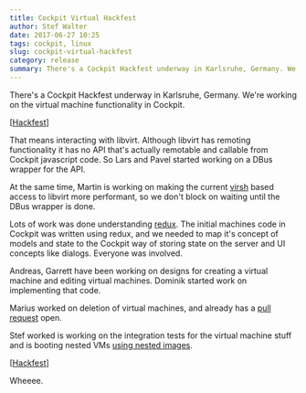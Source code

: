 ```yaml
---
title: Cockpit Virtual Hackfest
author: Stef Walter
date: 2017-06-27 10:25
tags: cockpit, linux
slug: cockpit-virtual-hackfest
category: release
summary: There's a Cockpit Hackfest underway in Karlsruhe, Germany. We're working on virtual machine functionality in Cockpit.
---
```


There's a Cockpit Hackfest underway in Karlsruhe, Germany. We're working on the
virtual machine functionality in Cockpit.

[[Hackfest](images/hackfest-1.jpg)]

That means interacting with libvirt. Although libvirt has remoting functionality
it has no API that's actually remotable and callable from Cockpit javascript code.
So Lars and Pavel started working on a DBus wrapper for the API.

At the same time, Martin is working on making the current
[virsh](http://libvirt.org/virshcmdref.html) based access to libvirt more
performant, so we don't block on waiting until the DBus wrapper is done.

Lots of work was done understanding [redux](http://redux.js.org/). The initial
machines code in Cockpit was written using redux, and we needed to map it's
concept of models and state to the Cockpit way of storing state on the server
and UI concepts like dialogs. Everyone was involved.

Andreas, Garrett have been working on designs for creating a virtual machine
and editing virtual machines. Dominik started work on implementing that code.

Marius worked on deletion of virtual machines, and already has a
[pull request](https://github.com/cockpit-project/cockpit/pull/7113) open.

Stef worked is working on the integration tests for the virtual machine stuff
and is booting nested VMs [using nested images](https://github.com/cockpit-project/cockpit/pull/7117).

[[Hackfest](images/hackfest-2.jpg)]

Wheeee.
